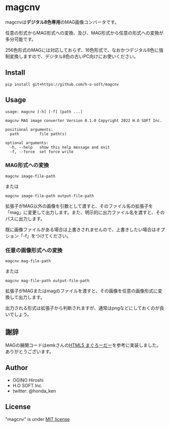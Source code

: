 # magcnv

magcnvは**デジタル8色専用**のMAG画像コンバータです。

任意の形式からMAG形式への変換、及び、MAG形式から任意の形式への変換が多分可能です。

256色形式のMAGには対応しておらず、16色形式で、なおかつデジタル8色に強制変換しますので、デジタル8色の古いPC向けにお使いください。

## Install

```
pip install git+https://github.com/h-o-soft/magcnv
```

## Usage

```
usage: magcnv [-h] [-f] [path ...]

magcnv MAG image converter Version 0.1.0 Copyright 2022 H.O SOFT Inc.

positional arguments:
  path         file path(s)

optional arguments:
  -h, --help   show this help message and exit
  -f, --force  set force write
```
### MAG形式への変換

```
magcnv image-file-path
```

または

```
magcnv image-file-path output-file-path
```

拡張子がMAG以外の画像を引数として渡すと、そのファイル名の拡張子を「mag」に変更して出力します。また、明示的に出力ファイル名を渡すと、そのパスに出力します。

既に画像ファイルがある場合は上書きされませんので、上書きしたい場合はオプション「-f」をつけてください。

### 任意の画像形式への変換

```
magcnv mag-file-path
```

または

```
magcnv mag-file-path output-file-path
```

拡張子がMAGまたはmagのファイルを渡すと、その画像を任意の画像形式に変換して出力します。

出力される形式は拡張子から判断されますが、通常はpngなどにしておくのが良いでしょう。

## 謝辞

MAGの展開コードはemkさんの[HTML5 まぐろーだー](http://emk.name/2015/03/magjs.html)を参考に実装しました。ありがとうございます。

## Author
* OGINO Hiroshi
* H.O SOFT Inc.
* twitter: @honda_ken

## License
"magcnv" is under [MIT license](LICENSE)

